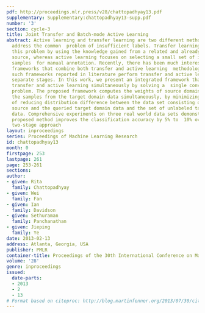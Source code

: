 ```yaml
---
pdf: http://proceedings.mlr.press/v28/chattopadhyay13.pdf
supplementary: Supplementary:chattopadhyay13-supp.pdf
number: '3'
section: cycle-3
title: Joint Transfer and Batch-mode Active Learning
abstract: Active learning and transfer learning are two different methodologies that
  address the common  problem of insufficient labels. Transfer learning addresses
  this problem by using the knowledge gained from a related and already labeled data
  source, whereas active learning focuses on selecting a small set of informative
  samples  for manual annotation. Recently, there has been much interest in developing
  frameworks that combine both transfer and active learning  methodologies. A few
  such frameworks reported in literature perform transfer and active learning in two
  separate stages. In this work, we present an integrated framework that performs
  transfer and active learning simultaneously by solving a  single convex optimization
  problem. The proposed framework computes the weights of source domain data and selects
  the samples from the target domain data simultaneously, by minimizing a common objective
  of reducing distribution difference between the data set consisting of reweighted
  source and the queried target domain data and the set of unlabeled target domain
  data. Comprehensive experiments on three real world data sets demonstrate that the
  proposed method improves the classification accuracy by 5% to  10% over the existing
  two-stage approach
layout: inproceedings
series: Proceedings of Machine Learning Research
id: chattopadhyay13
month: 0
firstpage: 253
lastpage: 261
page: 253-261
sections: 
author:
- given: Rita
  family: Chattopadhyay
- given: Wei
  family: Fan
- given: Ian
  family: Davidson
- given: Sethuraman
  family: Panchanathan
- given: Jieping
  family: Ye
date: 2013-02-13
address: Atlanta, Georgia, USA
publisher: PMLR
container-title: Proceedings of the 30th International Conference on Machine Learning
volume: '28'
genre: inproceedings
issued:
  date-parts:
  - 2013
  - 2
  - 13
# Format based on citeproc: http://blog.martinfenner.org/2013/07/30/citeproc-yaml-for-bibliographies/
---
```

